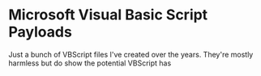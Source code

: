 # Microsoft Visual Basic Script Payloads 

Just a bunch of VBScript files I've created over the years. They're mostly harmless but do show the potential VBScript has

